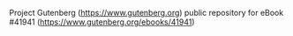 Project Gutenberg (https://www.gutenberg.org) public repository for eBook #41941 (https://www.gutenberg.org/ebooks/41941)

